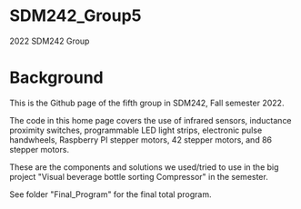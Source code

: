 # SDM242_Group5
2022 SDM242 Group
# Background
This is the Github page of the fifth group in SDM242, Fall semester 2022.

The code in this home page covers the use of infrared sensors, inductance proximity switches, programmable LED light strips, electronic pulse handwheels, Raspberry PI stepper motors, 42 stepper motors, and 86 stepper motors.

These are the components and solutions we used/tried to use in the big project "Visual beverage bottle sorting Compressor" in the semester.

See folder "Final_Program" for the final total program.
